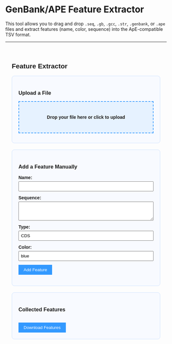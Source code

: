 # GenBank/APE Feature Extractor

This tool allows you to drag and drop  `.seq`, `.gb`, `.gcc`, `.str`, `.genbank`, or `.ape` files and extract features (name, color, sequence) into the ApE-compatible TSV format.

---

<div class="container">
  <h2>Feature Extractor</h2>

  <!-- File Upload Section -->
  <section class="panel">
    <h3>Upload a File</h3>
    <div id="drop_zone" class="drop-zone">
      <strong>Drop your file here or click to upload</strong>
    </div>
    <input type="file" id="file_input" style="display:none;" accept=".seq,.gcc,.str,.gb,.genbank,.ape">
    <div id="file_info"></div>
  </section>

  <!-- Manual Feature Input -->
  <section class="panel">
    <h3>Add a Feature Manually</h3>
    <form id="feature_form">
      <div class="form-row">
        <label>Name:</label>
        <input type="text" id="feature_name" required>
      </div>
      <div class="form-row">
        <label>Sequence:</label>
        <textarea id="feature_seq" rows="3" required></textarea>
      </div>
      <div class="form-row">
        <label>Type:</label>
        <input type="text" id="feature_type" value="CDS" required>
      </div>
      <div class="form-row">
        <label>Color:</label>
        <input type="text" id="feature_color" value="blue" required>
      </div>
      <button type="button" onclick="addFeature()">Add Feature</button>
    </form>
  </section>

  <!-- Output Section -->
  <section class="panel">
    <h3>Collected Features</h3>
    <ul id="feature_list" class="feature-list"></ul>
    <button onclick="downloadFeatures()">Download Features</button>
  </section>
</div>

<style>
.container {
  max-width: 800px;
  margin: 0 auto;
  font-family: sans-serif;
  padding: 20px;
}
.panel {
  background: #f8faff;
  border: 1px solid #cce0ff;
  padding: 20px;
  margin-bottom: 20px;
  border-radius: 8px;
}
.drop-zone {
  border: 2px dashed #3399ff;
  background-color: #e6f2ff;
  text-align: center;
  padding: 40px;
  cursor: pointer;
  transition: background-color 0.3s, border-color 0.3s;
}
.drop-zone:hover {
  border-color: #007acc;
}
.drop-zone.dragover {
  background-color: #cce6ff;
}
#file_info {
  margin-top: 10px;
  font-style: italic;
  color: #333;
}
.form-row {
  margin-bottom: 12px;
}
.form-row label {
  display: block;
  margin-bottom: 4px;
  font-weight: bold;
}
.form-row input,
.form-row textarea {
  width: 100%;
  padding: 6px;
  box-sizing: border-box;
}
button {
  background-color: #3399ff;
  color: white;
  padding: 8px 16px;
  border: none;
  cursor: pointer;
}
button:hover {
  background-color: #007acc;
}

.feature-list {
  list-style: none;
  padding-left: 0;
  max-height: 300px;
  overflow-y: auto;
}
.feature-list li {
  background: #ffffff;
  border: 1px solid #ccc;
  padding: 6px 10px;
  margin-bottom: 5px;
  display: flex;
  justify-content: space-between;
  align-items: center;
}
.feature-list button {
  background-color: #ff4d4d;
  border: none;
  padding: 4px 8px;
  color: white;
  cursor: pointer;
}
.feature-list button:hover {
  background-color: #cc0000;
}
.feature-list li:hover {
  background-color: #ffecec;
  border-color: #ffaaaa;
}
</style>

<script>
let features = [];
let parsedCandidates = [];

document.addEventListener('DOMContentLoaded', function () {
  const dropZone = document.getElementById('drop_zone');
  const fileInput = document.getElementById('file_input');
  const fileInfo = document.getElementById('file_info');

  dropZone.addEventListener('dragover', function(e) {
    e.preventDefault();
    this.classList.add('dragover');
  });

  dropZone.addEventListener('dragleave', function(e) {
    e.preventDefault();
    setTimeout(() => this.classList.remove('dragover'), 100);
  });

  dropZone.addEventListener('drop', function(e) {
    e.preventDefault();
    const file = e.dataTransfer.files[0];
    const reader = new FileReader();
    reader.onload = function(e) {
      parseGenbank(e.target.result);
      fileInfo.textContent = `Loaded file: ${file.name}`;
      fileInfo.setAttribute('aria-live', 'polite');
    };
    reader.readAsText(file);
  });

  dropZone.addEventListener('click', function() {
    fileInput.click();
  });

  fileInput.addEventListener('change', function(e) {
    const file = e.target.files[0];
    const reader = new FileReader();
    reader.onload = function(e) {
      parseGenbank(e.target.result);
      fileInfo.textContent = `Loaded file: ${file.name}`;
      fileInfo.setAttribute('aria-live', 'polite');
    };
    reader.readAsText(file);
  });
});

function parseGenbank(text) {
  const featureRegex = /\/label="([^"]+)"[\s\S]*?\s+(\d+)\.\.(\d+)/g;
  const seqRegex = /ORIGIN([\s\S]*)\/\//;
  const seqMatch = text.match(seqRegex);
  let sequence = "";
  if (seqMatch) {
    sequence = seqMatch[1].replace(/[^acgtACGT]/g, "");
  }

  let match;
  while ((match = featureRegex.exec(text)) !== null) {
    const name = match[1];
    const start = parseInt(match[2], 10) - 1;
    const end = parseInt(match[3], 10);
    const subseq = sequence.slice(start, end).toUpperCase();
    features.push({name, seq: subseq, type: "CDS", color: "blue"});
  }
  updateOutput();
  showFeatureList();
}

function addFeature() {
  const name = document.getElementById('feature_name').value;
  const seq = document.getElementById('feature_seq').value.toUpperCase();
  const type = document.getElementById('feature_type').value;
  const color = document.getElementById('feature_color').value;
  features.push({name, seq, type, color});
  updateOutput();
  showFeatureList();
}

function updateOutput() {
  const output = document.getElementById('output');
  if (output) {
    output.textContent = features.map(f =>
      f.name + "\t" + f.seq + "\t" + f.type + "\t" + f.color + "\t0\t0"
    ).join("\n");
  }
}

function showFeatureList() {
  const list = document.getElementById('feature_list');
  list.innerHTML = '';
  features.forEach((f, i) => {
    const li = document.createElement('li');
    li.textContent = `${f.name} (${f.seq.length} bp)`;

    const btn = document.createElement('button');
    btn.textContent = 'Delete';
    btn.style.display = 'none';
    btn.onclick = (e) => {
      e.stopPropagation();
      features.splice(i, 1);
      updateOutput();
      showFeatureList();
    };

    li.onclick = () => {
      // Hide all other delete buttons
      document.querySelectorAll('#feature_list button').forEach(b => b.style.display = 'none');
      // Show the clicked one
      btn.style.display = 'inline-block';
    };

    li.appendChild(btn);
    list.appendChild(li);
  });
}

function downloadFeatures() {
  const blob = new Blob([features.map(f => 
    f.name + "\t" + f.seq + "\t" + f.type + "\t" + f.color + "\t0\t0"
  ).join("\n")], { type: 'text/plain' });
  const url = URL.createObjectURL(blob);
  const a = document.createElement('a');
  a.href = url;
  a.download = "features.txt";
  a.click();
  URL.revokeObjectURL(url);
}
</script>